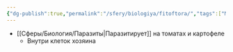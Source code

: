 ```yaml
---
{"dg-publish":true,"permalink":"/sfery/biologiya/fitoftora/","tags":["Микология"]}
---
```


- [[Сферы/Биология/Паразиты\|Паразитирует]] на томатах и картофеле 
	- Внутри клеток хозяина 